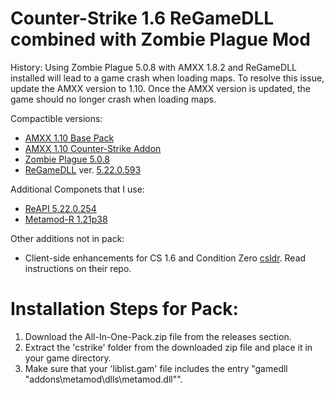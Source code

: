 # Counter-Strike 1.6 ReGameDLL combined with Zombie Plague Mod

History: Using Zombie Plague 5.0.8 with AMXX 1.8.2 and ReGameDLL installed will lead to a game crash when loading maps.
To resolve this issue, update the AMXX version to 1.10. Once the AMXX version is updated, the game should no longer crash when loading maps.

Compactible versions:
- [AMXX 1.10 Base Pack](https://www.amxmodx.org/amxxdrop/1.10/amxmodx-1.10.0-git5217-base-windows.zip)
- [AMXX 1.10 Counter-Strike Addon](https://www.amxmodx.org/amxxdrop/1.10/amxmodx-1.10.0-git5217-cstrike-windows.zip)
- [Zombie Plague 5.0.8](https://forums.alliedmods.net/showthread.php?t=72505?t=72505)
- [ReGameDLL](https://github.com/s1lentq/ReGameDLL_CS) ver. [5.22.0.593](https://github.com/s1lentq/ReGameDLL_CS/releases/download/5.22.0.593/regamedll-bin-5.22.0.593.zip)

Additional Componets that I use: 
- [ReAPI 5.22.0.254](https://github.com/s1lentq/reapi/releases/download/5.22.0.254/reapi-bin-5.22.0.254.zip)
- [Metamod-R 1.21p38](https://github.com/theAsmodai/metamod-r/releases/download/1.3.0.138/metamod-bin-1.3.0.138.zip)

Other additions not in pack:
- Client-side enhancements for CS 1.6 and Condition Zero [csldr](https://github.com/mikkokko/csldr). Read instructions on their repo.

# Installation Steps for Pack:
1. Download the All-In-One-Pack.zip file from the releases section.
2. Extract the 'cstrike' folder from the downloaded zip file and place it in your game directory.
3. Make sure that your 'liblist.gam' file includes the entry "gamedll "addons\metamod\dlls\metamod.dll"".
    
